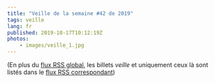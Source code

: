 ```yaml
---
title: "Veille de la semaine #42 de 2019"
tags: veille
lang: fr
published: 2019-10-17T10:12:19Z
photos:
    - images/veille_1.jpg
---
```



(En plus du [flux RSS global](/rss.xml), les billets *veille*
et uniquement ceux là sont listés dans le [flux RSS correspondant](/rss/veille.xml))
